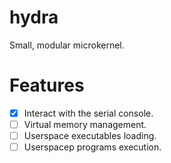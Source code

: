 # hydra
Small, modular microkernel.

# Features
- [X] Interact with the serial console.
- [ ] Virtual memory management.
- [ ] Userspace executables loading.
- [ ] Userspacep programs execution.
